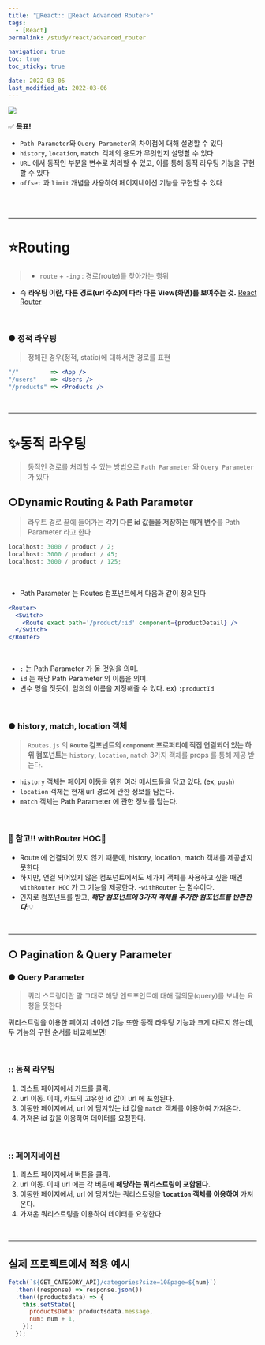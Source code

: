 ```yaml
---
title: "🚀React:: 🌈React Advanced Router⭐️"
tags:
  - [React]
permalink: /study/react/advanced_router

navigation: true
toc: true
toc_sticky: true

date: 2022-03-06
last_modified_at: 2022-03-06
---
```


![](https://images.velog.io/images/april_5/post/707c8c3b-7893-4776-890a-bd897bb78728/React.png)

✅ **목표!**

- `Path Parameter`와 `Query Parameter`의 차이점에 대해 설명할 수 있다
- `history`, `location`, `match `객체의 용도가 무엇인지 설명할 수 있다
- `URL` 에서 동적인 부분을 변수로 처리할 수 있고, 이를 통해 동적 라우팅 기능을 구현할 수 있다
- `offset` 과 `limit` 개념을 사용하여 페이지네이션 기능을 구현할 수 있다

<br />
<br />

---

# ⭐️Routing

> - `route` + `-ing` : 경로(route)를 찾아가는 행위

- 즉 **라우팅 이란, 다른 경로(url 주소)에 따라 다른 View(화면)를 보여주는 것.** [React Router](https://velog.io/@april_5/TIL17-React-Router)

<br />

### ● 정적 라우팅

> 정해진 경우(정적, static)에 대해서만 경로를 표현

```jsx
"/"         => <App />
"/users"    => <Users />
"/products" => <Products />
```

<br />

---

# ✨동적 라우팅

> 동적인 경로를 처리할 수 있는 방법으로 `Path Parameter` 와 `Query Parameter`가 있다

## ○Dynamic Routing & Path Parameter

> 라우트 경로 끝에 들어가는 **각기 다른 id 값들을 저장하는 매개 변수**를 Path Parameter 라고 한다

```jsx
localhost: 3000 / product / 2;
localhost: 3000 / product / 45;
localhost: 3000 / product / 125;
```

<br />

- Path Parameter 는 Routes 컴포넌트에서 다음과 같이 정의된다

```jsx
<Router>
  <Switch>
    <Route exact path='/product/:id' component={productDetail} />
  </Switch>
</Router>
```

<br />

- `:` 는 Path Parameter 가 올 것임을 의미.
- `id` 는 해당 Path Parameter 의 이름을 의미.
- 변수 명을 짓듯이, 임의의 이름을 지정해줄 수 있다. ex) `:productId`

<br />

### ● history, match, location 객체

> `Routes.js` 의 **`Route` 컴포넌트의 `component` 프로퍼티에 직접 연결되어 있는 하위 컴포넌트**는 `history`, `location`, `match` 3가지 객체를 props 를 통해 제공 받는다.

- `history` 객체는 페이지 이동을 위한 여러 메서드들을 담고 있다. (ex, `push`)
- `location` 객체는 현재 url 경로에 관한 정보를 담는다.
- `match` 객체는 Path Parameter 에 관한 정보를 담는다.

<br />

### 📌 참고!! withRouter HOC🎈

- Route 에 연결되어 있지 않기 때문에, history, location, match 객체를 제공받지 못한다
- 하지만, 연결 되어있지 않은 컴포넌트에서도 세가지 객체를 사용하고 싶을 때엔 `withRouter HOC` 가 그 기능을 제공한다. -`withRouter` 는 함수이다.
- 인자로 컴포넌트를 받고, **_해당 컴포넌트에 3가지 객체를 추가한 컴포넌트를 반환한다._**💡

<br />

---

## ○ Pagination & Query Parameter

### ● Query Parameter

> 쿼리 스트링이란 말 그대로 해당 엔드포인트에 대해 질의문(query)를 보내는 요청을 뜻한다

쿼리스트링을 이용한 페이지 네이션 기능 또한 동적 라우팅 기능과 크게 다르지 않는데, 두 기능의 구현 순서를 비교해보면!

<br />

### :: 동적 라우팅

1. 리스트 페이지에서 카드를 클릭.
2. url 이동. 이때, 카드의 고유한 id 값이 url 에 포함된다.
3. 이동한 페이지에서, url 에 담겨있는 id 값을 `match` 객체를 이용하여 가져온다.
4. 가져온 id 값을 이용하여 데이터를 요청한다.

<br />

### :: 페이지네이션

1. 리스트 페이지에서 버튼을 클릭.
2. url 이동. 이때 url 에는 각 버튼에 **해당하는 쿼리스트링이 포함된다.**
3. 이동한 페이지에서, url 에 담겨있는 쿼리스트링을 **`location` 객체를 이용하여** 가져온다.
4. 가져온 쿼리스트링을 이용하여 데이터를 요청한다.

<br />

---

## 실제 프로젝트에서 적용 예시

```jsx
fetch(`${GET_CATEGORY_API}/categories?size=10&page=${num}`)
  .then((response) => response.json())
  .then((productsdata) => {
    this.setState({
      productsData: productsdata.message,
      num: num + 1,
    });
  });
```

<br />

